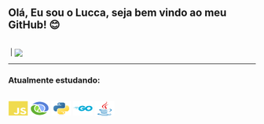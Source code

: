 ## Olá, Eu sou o Lucca, seja bem vindo ao meu GitHub! 😊

<div style="display: inline_block"><br>  
  <a href="https://github-readme-stats-luccals-projects.vercel.app/"><img align="center" src="https://github-readme-stats.vercel.app/api?username=AlephLLTR&show_icons=true&theme=ambient_gradient&hide_border=true" alt="" /></a> | <a href="https://github.com/AlephLLTR/github-readme-stats"><img align="center" src="https://github-readme-stats.vercel.app/api/top-langs/?username=AlephLLTR&layout=donut&theme=ambient_gradient&hide_border=true" /></a>
<hr>

<h3>Atualmente estudando:</h3>
  <br>
  <img align="center" alt="icon-JS" height="30" width="40" src="https://raw.githubusercontent.com/devicons/devicon/master/icons/javascript/javascript-plain.svg">
  <img align="center" alt="icon-Clojure" height="30" width="40" src="https://raw.githubusercontent.com/devicons/devicon/master/icons/clojure/clojure-original.svg">
  <img align="center" alt="icon-Python" height="30" width="40" src="https://raw.githubusercontent.com/devicons/devicon/master/icons/python/python-original.svg">
  <img align="center" alt="icon-Go" height="30" width="40" src="https://raw.githubusercontent.com/devicons/devicon/master/icons/go/go-original-wordmark.svg">
  <img align="center" alt="icon-Java" height="30" width="40" src="https://raw.githubusercontent.com/devicons/devicon/master/icons/java/java-original.svg">
</div>

